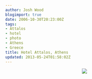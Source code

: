 ```yaml
---
author: Josh Wood
blogimport: true
date: 2006-10-30T20:23:00Z
tags:
- Attalos
- hotel
- photo
- Athens
- Greece
title: Hotel Attalos, Athens
updated: 2013-05-24T01:58:02Z
---
```


<div class="separator" style="clear: both; text-align: center;"><a href="/img/attalos-sign.jpg" imageanchor="1" style="margin-left: 1em; margin-right: 1em;"><img border="0" src="/img/attalos-sign.jpg" /></a></div>

